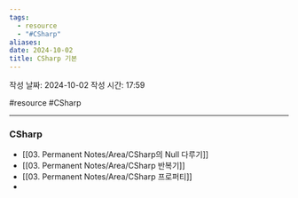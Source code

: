 ```yaml
---
tags:
  - resource
  - "#CSharp"
aliases: 
date: 2024-10-02
title: CSharp 기본
---
```


작성 날짜: 2024-10-02
작성 시간: 17:59

#resource #CSharp 

---

### CSharp

- [[03. Permanent Notes/Area/CSharp의 Null 다루기]]
- [[03. Permanent Notes/Area/CSharp 반복기]]
- [[03. Permanent Notes/Area/CSharp 프로퍼티]]
- 